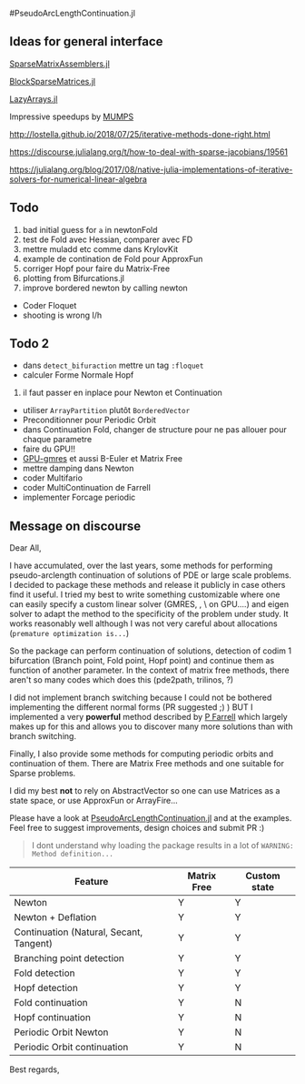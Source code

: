 #PseudoArcLengthContinuation.jl

## Ideas for general interface


[SparseMatrixAssemblers.jl](https://github.com/ettersi/SparseMatrixAssemblers.jl)

[BlockSparseMatrices.jl](https://github.com/KristofferC/BlockSparseMatrices.jl)

[LazyArrays.jl](https://github.com/JuliaArrays/LazyArrays.jl)

Impressive speedups by [MUMPS](https://github.com/JuliaSparse/MUMPS.jl)

http://lostella.github.io/2018/07/25/iterative-methods-done-right.html

https://discourse.julialang.org/t/how-to-deal-with-sparse-jacobians/19561

https://julialang.org/blog/2017/08/native-julia-implementations-of-iterative-solvers-for-numerical-linear-algebra

## Todo
1. bad initial guess for `a` in newtonFold
1. test de Fold avec Hessian, comparer avec FD
2. mettre muladd etc comme dans KrylovKit
3. example de contination de Fold pour ApproxFun
3. corriger Hopf pour faire du Matrix-Free
1. plotting from Bifurcations.jl
2. improve bordered newton by calling newton
- Coder Floquet
- shooting is wrong I/h

## Todo 2
- dans `detect_bifuraction` mettre un tag `:floquet`
- calculer Forme Normale Hopf
1. il faut passer en inplace pour Newton et Continuation
- utiliser `ArrayPartition` plutôt `BorderedVector`
- Preconditionner pour Periodic Orbit
- dans Continuation Fold, changer de structure pour ne pas allouer pour chaque parametre
- faire du GPU!!
- [GPU-gmres](https://github.com/sheldonucr/GPU-GMRES) et aussi B-Euler et Matrix Free
- mettre damping dans Newton
- coder Multifario
- coder MultiContinuation de Farrell 
- implementer Forcage periodic

## Message on discourse

Dear All,

I have accumulated, over the last years, some methods for performing pseudo-arclength continuation of solutions of PDE or large scale problems. I decided to package these methods and release it publicly in case others find it useful. I tried my best to write something customizable where one can easily specify a custom linear solver (GMRES, \, \ on GPU....) and eigen solver to adapt the method to the specificity of the problem under study. It works reasonably well although I was not very careful about allocations (``premature optimization is...``)

So the package can perform continuation of solutions, detection of codim 1 bifurcation (Branch point, Fold point, Hopf point) and continue them as function of another parameter. In the context of matrix free methods, there aren't so many codes which does this (pde2path, trilinos, ?)

I did not implement branch switching because I could not be bothered implementing the different normal forms (PR suggested ;) ) BUT I implemented a very **powerful** method described by [P Farrell](http://www.pefarrell.org/) which largely makes up for this and allows you to discover many more solutions than with branch switching.

Finally, I also provide some methods for computing periodic orbits and continuation of them. There are Matrix Free methods and one suitable for Sparse problems.

I did my best **not** to rely on AbstractVector so one can use Matrices as a state space, or use ApproxFun or ArrayFire...

Please have a look at [PseudoArcLengthContinuation.jl]() and at the examples. Feel free to suggest improvements, design choices and submit PR :)

> I dont understand why loading the package results in a lot of `WARNING: Method definition...`

|Feature|Matrix Free|Custom state|
|---|---|---|
| Newton | Y | Y |
| Newton + Deflation| Y | Y |
| Continuation (Natural, Secant, Tangent) | Y | Y |
| Branching point detection | Y | Y |
| Fold detection | Y | Y |
| Hopf detection | Y | Y |
| Fold continuation | Y | N |
| Hopf continuation | Y | N |
| Periodic Orbit Newton | Y | N |
| Periodic Orbit continuation | Y | N |


Best regards,







